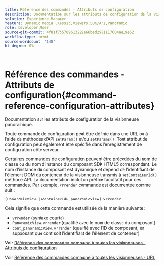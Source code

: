 ```yaml
---
title: Référence des commandes - Attributs de configuration
description: Documentation sur les attributs de configuration de la visionneuse panoramique.
solution: Experience Manager
feature: Dynamic Media Classic,Viewers,SDK/API,Panoramic
role: Developer,User
source-git-commit: 4f81f755789613222a66bed2961117604ae19e62
workflow-type: tm+mt
source-wordcount: '148'
ht-degree: 0%

---
```


# Référence des commandes - Attributs de configuration{#command-reference-configuration-attributes}

Documentation sur les attributs de configuration de la visionneuse panoramique.

Toute commande de configuration peut être définie dans une URL ou à l’aide de méthodes d’API `setParam()` et/ou `setParams()`. Tout attribut de configuration peut également être spécifié dans l’enregistrement de configuration côté serveur.

Certaines commandes de configuration peuvent être précédées du nom de classe ou du nom d’instance du composant SDK HTML5 correspondant. Le nom d’instance du composant est dynamique et dépend de l’identifiant de l’élément DOM du conteneur de la visionneuse transmis à `setContainerId()` méthode API. La documentation inclut un préfixe facultatif pour ces commandes. Par exemple, `vrrender` commande est documentée comme suit :

```
[PanoramicView.|<containerId>_panoramicView].vrrender
```

Cela signifie que cette commande est utilisée de la manière suivante :

* `vrrender` (syntaxe courte)
* `PanoramicView.vrrender` (qualifié avec le nom de classe du composant)
* `cont_panoramicView.vrrender` (qualifié avec l’ID de composant, en supposant que cont soit l’identifiant de l’élément de conteneur)


Voir [Référence des commandes commune à toutes les visionneuses - Attributs de configuration](../../../r-html5-viewer-20-cmdref-configattrib/r-html5-viewer-20-cmdref-configattrib.md#concept-850e0f2c49b949deb7cfbfd330d329bd)

Voir [Référence des commandes commune à toutes les visionneuses - URL](../../../c-html5-viewer-20-cmdref-url/c-html5-viewer-20-cmdref-url.md#concept-9b337f349b7b406b8c33c7ee96b3e226)
